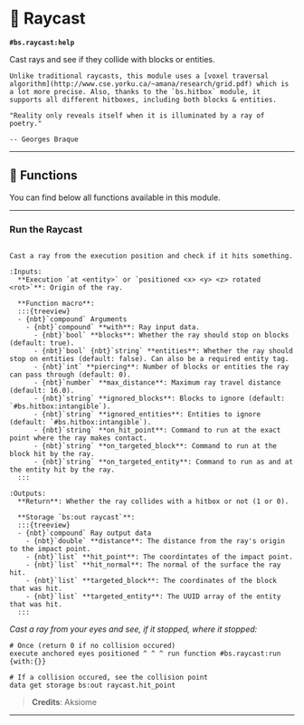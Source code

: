 # 🔦 Raycast

**`#bs.raycast:help`**

Cast rays and see if they collide with blocks or entities.

```{note}
Unlike traditional raycasts, this module uses a [voxel traversal algorithm](http://www.cse.yorku.ca/~amana/research/grid.pdf) which is a lot more precise. Also, thanks to the `bs.hitbox` module, it supports all different hitboxes, including both blocks & entities.
```

```{epigraph}
"Reality only reveals itself when it is illuminated by a ray of poetry."

-- Georges Braque
```

---

## 🔧 Functions

You can find below all functions available in this module.

---

### Run the Raycast

```{function} #bs.raycast:run {with:{}}

Cast a ray from the execution position and check if it hits something.

:Inputs:
  **Execution `at <entity>` or `positioned <x> <y> <z> rotated <rot>`**: Origin of the ray.

  **Function macro**:
  :::{treeview}
  - {nbt}`compound` Arguments
    - {nbt}`compound` **with**: Ray input data.
      - {nbt}`bool` **blocks**: Whether the ray should stop on blocks (default: true).
      - {nbt}`bool` {nbt}`string` **entities**: Whether the ray should stop on entities (default: false). Can also be a required entity tag.
      - {nbt}`int` **piercing**: Number of blocks or entities the ray can pass through (default: 0).
      - {nbt}`number` **max_distance**: Maximum ray travel distance (default: 16.0).
      - {nbt}`string` **ignored_blocks**: Blocks to ignore (default: `#bs.hitbox:intangible`).
      - {nbt}`string` **ignored_entities**: Entities to ignore (default: `#bs.hitbox:intangible`).
      - {nbt}`string` **on_hit_point**: Command to run at the exact point where the ray makes contact.
      - {nbt}`string` **on_targeted_block**: Command to run at the block hit by the ray.
      - {nbt}`string` **on_targeted_entity**: Command to run as and at the entity hit by the ray.
  :::

:Outputs:
  **Return**: Whether the ray collides with a hitbox or not (1 or 0).

  **Storage `bs:out raycast`**:
  :::{treeview}
  - {nbt}`compound` Ray output data
    - {nbt}`double` **distance**: The distance from the ray's origin to the impact point.
    - {nbt}`list` **hit_point**: The coordintates of the impact point.
    - {nbt}`list` **hit_normal**: The normal of the surface the ray hit.
    - {nbt}`list` **targeted_block**: The coordinates of the block that was hit.
    - {nbt}`list` **targeted_entity**: The UUID array of the entity that was hit.
  :::
```

*Cast a ray from your eyes and see, if it stopped, where it stopped:*

```mcfunction
# Once (return 0 if no collision occured)
execute anchored eyes positioned ^ ^ ^ run function #bs.raycast:run {with:{}}

# If a collision occured, see the collision point
data get storage bs:out raycast.hit_point
```

> **Credits**: Aksiome

---

```{include} ../_templates/comments.md
```

